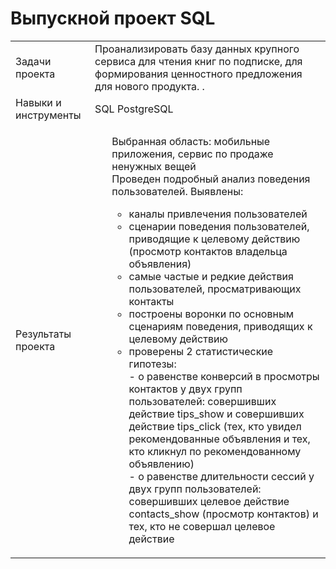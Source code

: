 # Выпускной проект SQL
<table>
    <tr>
        <td>Задачи проекта</td>
        <td>Проанализировать базу данных крупного сервиса для чтения книг по подписке, для формирования ценностного предложения для нового продукта.
.</td>
    </tr>
    <tr>
        <td>Навыки и инструменты</td>
        <td> 
          SQL PostgreSQL
        </td>
    </tr>
    <tr>
        <td>Результаты проекта</td>
        <td> 
          <ul>
            Выбранная область: мобильные приложения, сервис по продаже ненужных вещей <br />
            Проведен подробный анализ поведения пользователей. Выявлены: <br />
            <ul>
              <li>каналы привлечения пользователей </li>
              <li>сценарии поведения пользователей, приводящие к целевому действию (просмотр контактов владельца объявления) </li>
              <li>самые частые и редкие действия пользователей, просматривающих контакты </li>
              <li>построены воронки по основным сценариям поведения, приводящих к целевому действию </li>
              <li>проверены 2 статистические гипотезы: <br />
- о равенстве конверсий в просмотры контактов у двух групп пользователей: совершивших действие tips_show и совершивших действие tips_click (тех, кто увидел рекомендованные объявления и тех, кто кликнул по рекомендованному объявлению) <br />
- о равенстве длительности сессий у двух групп пользователей: совершивших целевое действие contacts_show (просмотр контактов) и тех, кто не совершал целевое действие</li>
          </ul>
        </td>
    </tr>
</table>
